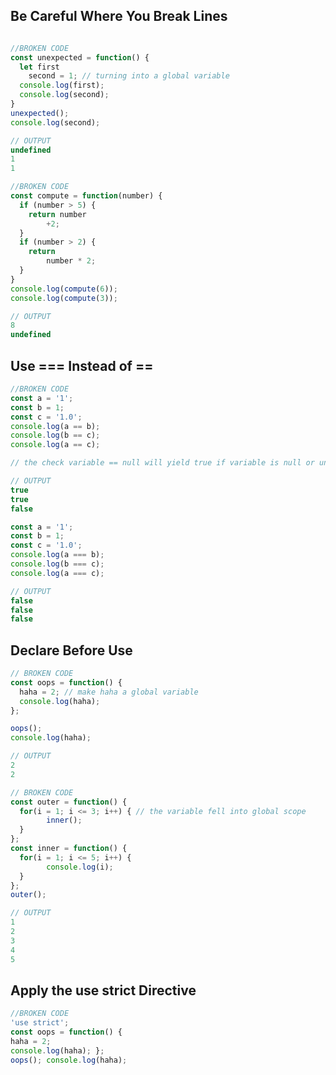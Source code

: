 ## Be Careful Where You Break Lines

```javascript

//BROKEN CODE
const unexpected = function() {
  let first
	second = 1; // turning into a global variable
  console.log(first);
  console.log(second); 
}
unexpected(); 
console.log(second);

// OUTPUT
undefined
1
1
```

```javascript
//BROKEN CODE
const compute = function(number) {
  if (number > 5) {
    return number
    	+2;
  }
  if (number > 2) {
    return
    	number * 2;
  }
}
console.log(compute(6));
console.log(compute(3));

// OUTPUT
8
undefined
```

## Use === Instead of ==

```javascript
//BROKEN CODE
const a = '1'; 
const b = 1; 
const c = '1.0';
console.log(a == b); 
console.log(b == c); 
console.log(a == c);

// the check variable == null will yield true if variable is null or undefined and may be used instead of variable === null || variable === undefined.

// OUTPUT
true
true
false
```

```javascript
const a = '1';
const b = 1; 
const c = '1.0';
console.log(a === b); 
console.log(b === c); 
console.log(a === c);

// OUTPUT
false
false
false
```

## Declare Before Use

```javascript
// BROKEN CODE
const oops = function() {
  haha = 2; // make haha a global variable
  console.log(haha);
};

oops();
console.log(haha);

// OUTPUT
2
2
```

```javascript
// BROKEN CODE
const outer = function() {
  for(i = 1; i <= 3; i++) { // the variable fell into global scope
		inner(); 
  }
};
const inner = function() {
  for(i = 1; i <= 5; i++) {
		console.log(i);
  }
};
outer();

// OUTPUT
1
2
3
4
5
```

## Apply the use strict Directive

```javascript
//BROKEN CODE
'use strict';
const oops = function() {
haha = 2;
console.log(haha); };
oops(); console.log(haha);

```

